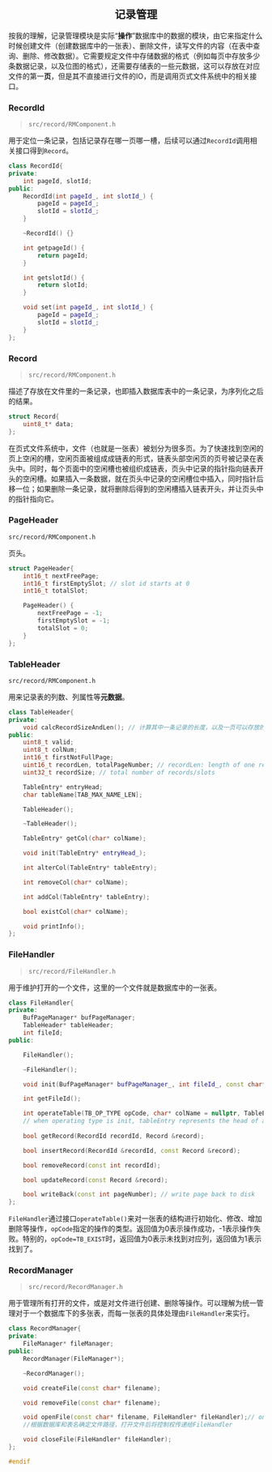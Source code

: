 ## <center>记录管理</center>

按我的理解，记录管理模块是实际“**操作**”数据库中的数据的模块，由它来指定什么时候创建文件（创建数据库中的一张表）、删除文件，读写文件的内容（在表中查询、删除、修改数据）。它需要规定文件中存储数据的格式（例如每页中存放多少条数据记录，以及位图的格式），还需要存储表的一些元数据，这可以存放在对应文件的第一**页**，但是其不直接进行文件的IO，而是调用页式文件系统中的相关接口。

### RecordId

> `src/record/RMComponent.h`

用于定位一条记录，包括记录存在哪一页哪一槽，后续可以通过`RecordId`调用相关接口得到`Record`。

```C++
class RecordId{
private:
    int pageId, slotId;
public:
    RecordId(int pageId_, int slotId_) {
        pageId = pageId_;
        slotId = slotId_;
    }

    ~RecordId() {}

    int getpageId() {
        return pageId;
    }

    int getslotId() {
        return slotId;
    }

    void set(int pageId_, int slotId_) {
        pageId = pageId_;
        slotId = slotId_;
    }
};
```

### Record

> `src/record/RMComponent.h`

描述了存放在文件里的一条记录，也即插入数据库表中的一条记录，为序列化之后的结果。

```C++
struct Record{
    uint8_t* data;
};
```

在页式文件系统中，文件（也就是一张表）被划分为很多页。为了快速找到空闲的页上空闲的槽，空闲页面被组成成链表的形式，链表头部空闲页的页号被记录在表头中。同时，每个页面中的空闲槽也被组织成链表，页头中记录的指针指向链表开头的空闲槽。如果插入一条数据，就在页头中记录的空闲槽位中插入，同时指针后移一位；如果删除一条记录，就将删除后得到的空闲槽插入链表开头，并让页头中的指针指向它。

### PageHeader

`src/record/RMComponent.h`

页头。

```C++
struct PageHeader{
    int16_t nextFreePage;
    int16_t firstEmptySlot; // slot id starts at 0
    int16_t totalSlot;

    PageHeader() {
        nextFreePage = -1;
        firstEmptySlot = -1;
        totalSlot = 0;
    }
};
```

### TableHeader

`src/record/RMComponent.h`

用来记录表的列数、列属性等**元数据**。

```C++
class TableHeader{
private:
    void calcRecordSizeAndLen(); // 计算其中一条记录的长度，以及一页可以存放的记录数
public:
    uint8_t valid;
    uint8_t colNum;
    int16_t firstNotFullPage;
    uint16_t recordLen, totalPageNumber; // recordLen: length of one record
    uint32_t recordSize; // total number of records/slots

    TableEntry* entryHead;
    char tableName[TAB_MAX_NAME_LEN];

    TableHeader();

    ~TableHeader();

    TableEntry* getCol(char* colName);

    void init(TableEntry* entryHead_);

    int alterCol(TableEntry* tableEntry);

    int removeCol(char* colName);

    int addCol(TableEntry* tableEntry);

    bool existCol(char* colName);

    void printInfo();
};
```

### FileHandler

> `src/record/FileHandler.h`

用于维护打开的一个文件，这里的一个文件就是数据库中的一张表。

```C++
class FileHandler{
private:
    BufPageManager* bufPageManager;
    TableHeader* tableHeader;
    int fileId;
public:

    FileHandler();

    ~FileHandler();

    void init(BufPageManager* bufPageManager_, int fileId_, const char* filename);

    int getFileId();

    int operateTable(TB_OP_TYPE opCode, char* colName = nullptr, TableEntry* tableEntry = nullptr);
    // when operating type is init, tableEntry represents the head of a linklist of TableEntry
    
    bool getRecord(RecordId recordId, Record &record);

    bool insertRecord(RecordId &recordId, const Record &record);

    bool removeRecord(const int recordId);

    bool updateRecord(const Record &record);

    bool writeBack(const int pageNumber); // write page back to disk
};
```

`FileHandler`通过接口`operateTable()`来对一张表的结构进行初始化、修改、增加删除等操作，`opCode`指定的操作的类型。返回值为0表示操作成功，-1表示操作失败。特别的，`opCode=TB_EXIST`时，返回值为0表示未找到对应列，返回值为1表示找到了。

### RecordManager

> `src/record/RecordManager.h`

用于管理所有打开的文件，或是对文件进行创建、删除等操作。可以理解为统一管理对于一个数据库下的多张表，而每一张表的具体处理由`FileHandler`来实行。

```C++
class RecordManager{
private:
    FileManager* fileManager;
public:
    RecordManager(FileManager*);

    ~RecordManager();

    void createFile(const char* filename); 

    void removeFile(const char* filename);

    void openFile(const char* filename, FileHandler* fileHandler);// one file corresponds with one fileHandler
    //根据数据库和表名确定文件路径，打开文件后将控制权传递给FileHandler

    void closeFile(FileHandler* fileHandler);
};

#endif
```

